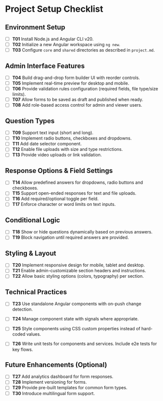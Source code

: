 # Project Setup Checklist

## Environment Setup
- [ ] **T01** Install Node.js and Angular CLI v20.
- [ ] **T02** Initialize a new Angular workspace using `ng new`.
- [ ] **T03** Configure `core` and `shared` directories as described in `project.md`.

## Admin Interface Features
- [ ] **T04** Build drag-and-drop form builder UI with reorder controls.
- [ ] **T05** Implement real-time preview for desktop and mobile.
- [ ] **T06** Provide validation rules configuration (required fields, file type/size limits).
- [ ] **T07** Allow forms to be saved as draft and published when ready.
- [ ] **T08** Add role-based access control for admin and viewer users.

## Question Types
- [ ] **T09** Support text input (short and long).
- [ ] **T10** Implement radio buttons, checkboxes and dropdowns.
- [ ] **T11** Add date selector component.
- [ ] **T12** Enable file uploads with size and type restrictions.
- [ ] **T13** Provide video uploads or link validation.

## Response Options & Field Settings
- [ ] **T14** Allow predefined answers for dropdowns, radio buttons and checkboxes.
- [ ] **T15** Support open-ended responses for text and file uploads.
- [ ] **T16** Add required/optional toggle per field.
- [ ] **T17** Enforce character or word limits on text inputs.

## Conditional Logic
- [ ] **T18** Show or hide questions dynamically based on previous answers.
- [ ] **T19** Block navigation until required answers are provided.

## Styling & Layout
- [ ] **T20** Implement responsive design for mobile, tablet and desktop.
- [ ] **T21** Enable admin-customizable section headers and instructions.
- [ ] **T22** Allow basic styling options (colors, typography) per section.

## Technical Practices
- [ ] **T23** Use standalone Angular components with on-push change detection.
- [ ] **T24** Manage component state with signals where appropriate.
- [ ] **T25** Style components using CSS custom properties instead of hard-coded values.
- [ ] **T26** Write unit tests for components and services. Include e2e tests for key flows.


## Future Enhancements (Optional)
- [ ] **T27** Add analytics dashboard for form responses.
- [ ] **T28** Implement versioning for forms.
- [ ] **T29** Provide pre-built templates for common form types.
- [ ] **T30** Introduce multilingual form support.
